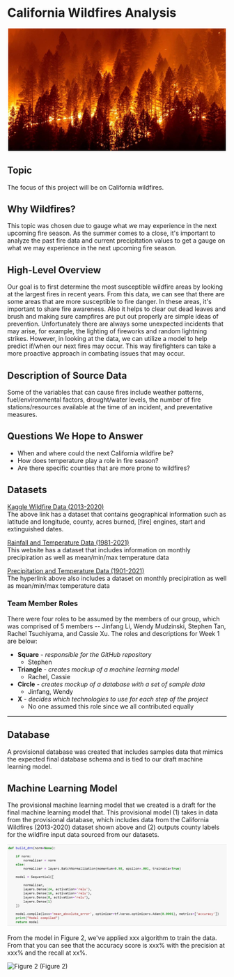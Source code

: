 # California Wildfires Analysis

<p align="center">
    <img src="Resources/CaliforniaWildfires.jpg" alt="CaliforniaWildfires" width="500"/>
</p>

## Topic
The focus of this project will be on California wildfires.

## Why Wildfires?
This topic was chosen due to gauge what we may experience in the next upcoming fire season. As the summer comes to a close, it's important to analyze the past fire data and current precipitation values to get a gauge on what we may experience in the next upcoming fire season.

## High-Level Overview
Our goal is to first determine the most susceptible wildfire areas by looking at the largest fires in recent years. From this data, we can see that there are some areas that are more susceptible to fire danger. In these areas, it's important to share fire awareness. Also it helps to clear out dead leaves and brush and making sure campfires are put out properly are simple ideas of prevention. Unfortunately there are always some unexpected incidents that may arise, for example, the lighting of fireworks and random lightning strikes. However, in looking at the data, we can utilize a model to help predict if/when our next fires may occur. This way firefighters can take a more proactive approach in combating issues that may occur.

## Description of Source Data
Some of the variables that can cause fires include weather patterns, fuel/environmental factors, drought/water levels, the number of fire stations/resources available at the time of an incident, and preventative measures.

## Questions We Hope to Answer
- When and where could the next California wildfire be?
- How does temperature play a role in fire season?
- Are there specific counties that are more prone to wildfires?



## Datasets
[Kaggle Wildfire Data (2013-2020)](https://www.kaggle.com/ananthu017/california-wildfire-incidents-20132020)<br>
The above link has a dataset that contains geographical information such as latitude and longitude, county, acres burned, [fire] engines, start and extinguished dates.

[Rainfall and Temperature Data (1981-2021)](https://prism.oregonstate.edu/recent/)<br>
This website has a dataset that includes information on monthly precipiration as well as mean/min/max temperature data

[Precipitation and Temperature Data (1901-2021)](https://www.ncdc.noaa.gov/cag/county/mapping/4/pcp/201902/1/value)<br>
The hyperlink above also includes a dataset on monthly precipiration as well as mean/min/max temperature data

### Team Member Roles
There were four roles to be assumed by the members of our group, which was comprised of 5 members -- Jinfang Li, Wendy Mudzinski, Stephen Tan, Rachel Tsuchiyama, and Cassie Xu. The roles and descriptions for Week 1 are below:
- **Square** - *responsible for the GitHub repository*
    - Stephen
- **Triangle** - *creates mockup of a machine learning model*
    - Rachel, Cassie
- **Circle** - *creates mockup of a database with a set of sample data*
    - Jinfang, Wendy
- **X** - *decides which technologies to use for each step of the project* 
    - No one assumed this role since we all contributed equally

----------

## Database
A provisional database was created that includes samples data that mimics the expected final database schema and is tied to our draft machine learning model.


## Machine Learning Model
The provisional machine learning model that we created is a draft for the final machine learning model that. This provisional model (1) takes in data from the provisional database, which includes data from the California Wildfires (2013-2020) dataset shown above and (2) outputs county labels for the wildfire input data sourced from our datasets.

![Provisional Model](./Resources/model.jpg)

From the model in Figure 2, we've applied xxx algorithm to train the data.  From that you can see that the accuracy score is xxx% with the precision at xxx% and the recall at xx%.

![Figure 2](./Resources/Figure2)
(Figure 2)

